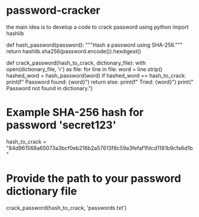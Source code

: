# password-cracker
the main idea is to develop a code to crack password using python
import hashlib

def hash_password(password):
    """Hash a password using SHA-256."""
    return hashlib.sha256(password.encode()).hexdigest()

def crack_password(hash_to_crack, dictionary_file):
    with open(dictionary_file, 'r') as file:
        for line in file:
            word = line.strip()
            hashed_word = hash_password(word)
            if hashed_word == hash_to_crack:
                print(f" Password found: {word}")
                return
            else:
                print(f" Tried: {word}")
    print(" Password not found in dictionary.")

# Example SHA-256 hash for password 'secret123'
hash_to_crack = "84d961568a65073a3bcf0eb216b2a57613f8c59a3fefaf1fdcd1181b9cfa6d1b"

# Provide the path to your password dictionary file
crack_password(hash_to_crack, 'passwords.txt')
